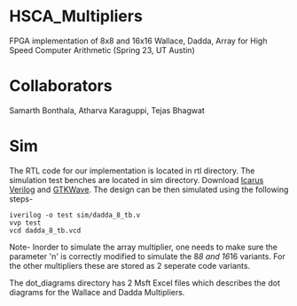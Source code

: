 # HSCA_Multipliers
FPGA implementation of 8x8 and 16x16 Wallace, Dadda, Array for High Speed Computer Arithmetic (Spring 23, UT Austin)

# Collaborators

Samarth Bonthala,
 Atharva Karaguppi,
 Tejas Bhagwat

# Sim

The RTL code for our implementation is located in rtl directory. The simulation test benches are located in sim directory. 
Download [Icarus Verilog](https://bleyer.org/icarus/) and [GTKWave](https://gtkwave.sourceforge.net/). The design can be then simulated using the following steps-

```
iverilog -o test sim/dadda_8_tb.v
vvp test
vcd dadda_8_tb.vcd
```

Note- Inorder to simulate the array multiplier, one needs to make sure the parameter 'n' is correctly modified to simulate the 8*8 and 16*16 variants. For the other multipliers these are stored as 2 seperate code variants.

The dot_diagrams directory has 2 Msft Excel files which describes the dot diagrams for the Wallace and Dadda Multipliers.


